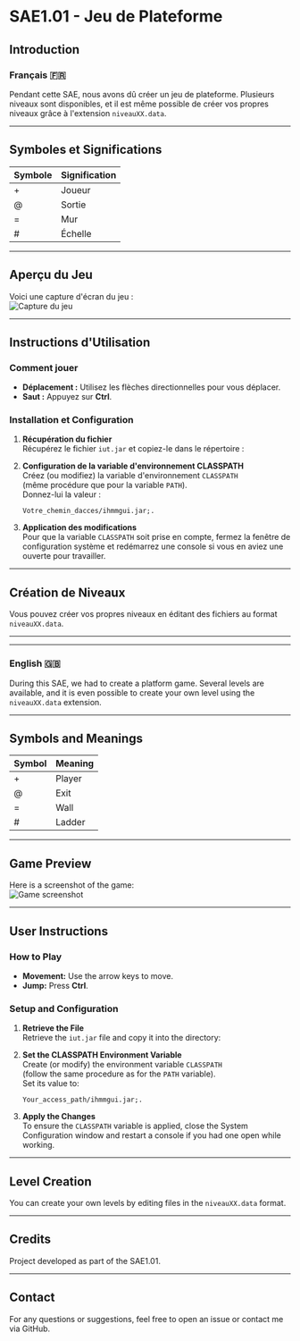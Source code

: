 # SAE1.01 - Jeu de Plateforme

## **Introduction**  
### Français 🇫🇷  
Pendant cette SAE, nous avons dû créer un jeu de plateforme. Plusieurs niveaux sont disponibles, et il est même possible de créer vos propres niveaux grâce à l'extension `niveauXX.data`.  

---

## **Symboles et Significations**  

| Symbole | Signification |
|---------|---------------|
|    +    | Joueur        |
|    @    | Sortie        |
|    =    | Mur           |
|    #    | Échelle       |


---

## **Aperçu du Jeu**  
Voici une capture d'écran du jeu :  
![Capture du jeu](https://github.com/user-attachments/assets/70055db1-ad73-43cb-b18f-5e3cc34e4eb1)

---

## **Instructions d'Utilisation**  
### **Comment jouer**  
- **Déplacement :** Utilisez les flèches directionnelles pour vous déplacer.  
- **Saut :** Appuyez sur **Ctrl**.  

### **Installation et Configuration**  
1. **Récupération du fichier**  
    Récupérez le fichier `iut.jar` et copiez-le dans le répertoire :  

2. **Configuration de la variable d'environnement CLASSPATH**  
    Créez (ou modifiez) la variable d'environnement `CLASSPATH`  
    (même procédure que pour la variable `PATH`).  
    Donnez-lui la valeur :  
    ```
    Votre_chemin_dacces/ihmmgui.jar;.
    ```

3. **Application des modifications**  
    Pour que la variable `CLASSPATH` soit prise en compte, fermez la fenêtre de configuration système et redémarrez une console si vous en aviez une ouverte pour travailler.

---

## **Création de Niveaux**  
Vous pouvez créer vos propres niveaux en éditant des fichiers au format `niveauXX.data`.  

---

---

### English 🇬🇧  
During this SAE, we had to create a platform game. Several levels are available, and it is even possible to create your own level using the `niveauXX.data` extension.  

---

## **Symbols and Meanings**  

| Symbol | Meaning   |
|--------|-----------|
|   +    | Player    |
|   @    | Exit      |
|   =    | Wall      |
|   #    | Ladder    |
---

## **Game Preview**  
Here is a screenshot of the game:  
![Game screenshot](https://github.com/user-attachments/assets/70055db1-ad73-43cb-b18f-5e3cc34e4eb1)

---

## **User Instructions**  
### **How to Play**  
- **Movement:** Use the arrow keys to move.  
- **Jump:** Press **Ctrl**.  

### **Setup and Configuration**  
1. **Retrieve the File**  
    Retrieve the `iut.jar` file and copy it into the directory:  

2. **Set the CLASSPATH Environment Variable**  
    Create (or modify) the environment variable `CLASSPATH`  
    (follow the same procedure as for the `PATH` variable).  
    Set its value to:  
    ```
    Your_access_path/ihmmgui.jar;.
    ```

3. **Apply the Changes**  
    To ensure the `CLASSPATH` variable is applied, close the System Configuration window and restart a console if you had one open while working.

---

## **Level Creation**  
You can create your own levels by editing files in the `niveauXX.data` format.  

---

## **Credits**  
Project developed as part of the SAE1.01.

---

## **Contact**  
For any questions or suggestions, feel free to open an issue or contact me via GitHub.
